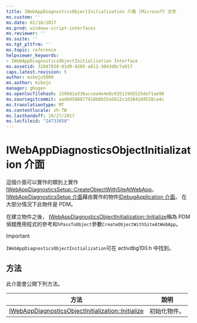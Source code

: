 ```yaml
---
title: IWebAppDiagnosticsObjectInitialization 介面 |Microsoft 文件
ms.custom: ''
ms.date: 01/18/2017
ms.prod: windows-script-interfaces
ms.reviewer: ''
ms.suite: ''
ms.tgt_pltfrm: ''
ms.topic: reference
helpviewer_keywords:
- IWebAppDiagnosticsObjectInitialization Interface
ms.assetid: 32847838-01d9-4205-a811-3043d8c7a917
caps.latest.revision: 5
author: mikejo5000
ms.author: mikejo
manager: ghogen
ms.openlocfilehash: 159b81a336accea4e4e8c035119d5525de71ae90
ms.sourcegitcommit: aadb9588877418b8b55a5612c1d3842d4520ca4c
ms.translationtype: MT
ms.contentlocale: zh-TW
ms.lasthandoff: 10/27/2017
ms.locfileid: "24733858"
---
```

# <a name="iwebappdiagnosticsobjectinitialization-interface"></a>IWebAppDiagnosticsObjectInitialization 介面
這個介面可以實作的類別上實作[IWebAppDiagnosticsSetup::CreateObjectWithSiteAtWebApp](../../winscript/reference/iwebappdiagnosticssetup-createobjectwithsiteatwebapp.md)。 [IWebAppDiagnosticsSetup 介面](../../winscript/reference/iwebappdiagnosticssetup-interface.md)藉由實作的物件[IDebugApplication 介面](../../winscript/reference/idebugapplication-interface.md)。 在大部分情況下此物件是 PDM。  
  
 在建立物件之後， [IWebAppDiagnosticsObjectInitialization::Initialize](../../winscript/reference/iwebappdiagnosticsobjectinitialization-initialize.md)稱為 PDM 偵錯應用程式的參考和`hPassToObject`參數`CreateObjectWithSiteAtWebApp`。  
  
> [!IMPORTANT]
>  `IWebAppDiagnosticsObjectInitialization`可在 activdbg100.h 中找到。  
  
## <a name="methods"></a>方法  
 此介面會公開下列方法。  
  
|方法|說明|  
|------------|-----------------|  
|[IWebAppDiagnosticsObjectInitialization::Initialize](../../winscript/reference/iwebappdiagnosticsobjectinitialization-initialize.md)|初始化物件。|